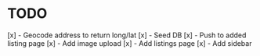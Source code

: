 # TODO

[x] - Geocode address to return long/lat
[x] - Seed DB
[x] - Push to added listing page
[x] - Add image upload
[x] - Add listings page
[x] - Add sidebar

